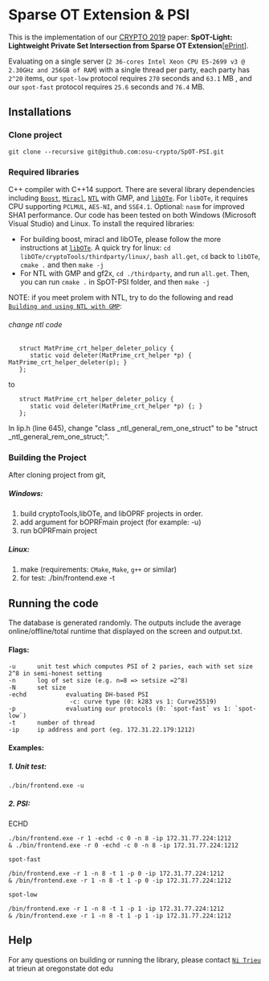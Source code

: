 # Sparse OT Extension & PSI
This is the implementation of our [CRYPTO 2019](http://dl.acm.org/citation.cfm?id=2978381)  paper: **SpOT-Light: Lightweight Private Set Intersection from Sparse OT Extension**[[ePrint](https://eprint.iacr.org/2019/634.pdf)]. 

Evaluating on a single server (`2 36-cores Intel Xeon CPU E5-2699 v3 @ 2.30GHz and 256GB of RAM`) with a single thread per party, each party has `2^20` items, our `spot-low` protocol requires  `270` seconds and `63.1` MB , and our `spot-fast` protocol requires  `25.6` seconds and `76.4` MB. 

## Installations
### Clone project
```
git clone --recursive git@github.com:osu-crypto/SpOT-PSI.git
```

### Required libraries
 C++ compiler with C++14 support. There are several library dependencies including [`Boost`](https://sourceforge.net/projects/boost/), [`Miracl`](https://github.com/miracl/MIRACL), [`NTL`](http://www.shoup.net/ntl/) with GMP, and [`libOTe`](https://github.com/osu-crypto/libOTe). For `libOTe`, it requires CPU supporting `PCLMUL`, `AES-NI`, and `SSE4.1`. Optional: `nasm` for improved SHA1 performance.   Our code has been tested on both Windows (Microsoft Visual Studio) and Linux. To install the required libraries: 
  * For building boost, miracl and libOTe, please follow the more instructions at [`libOTe`](https://github.com/osu-crypto/libOTe). A quick try for linux: `cd libOTe/cryptoTools/thirdparty/linux/`, `bash all.get`, `cd` back to `libOTe`, `cmake .` and then `make -j`
  * For NTL with GMP and gf2x, `cd ./thirdparty`, and run `all.get`. Then, you can run `cmake .` in  SpOT-PSI folder, and then `make -j`  

NOTE: if you meet prolem with NTL, try to do the following and read [`Building and using NTL with GMP`](https://www.shoup.net/ntl/doc/tour-gmp.html): 
###### change ntl code

```
   struct MatPrime_crt_helper_deleter_policy {
      static void deleter(MatPrime_crt_helper *p) { MatPrime_crt_helper_deleter(p); }
   };
```
to
```
   struct MatPrime_crt_helper_deleter_policy {
      static void deleter(MatPrime_crt_helper *p) {; }
   };
```

In lip.h (line 645), change "class _ntl_general_rem_one_struct" to be "struct _ntl_general_rem_one_struct;".

### Building the Project
After cloning project from git, 
##### Windows:
1. build cryptoTools,libOTe, and libOPRF projects in order.
2. add argument for bOPRFmain project (for example: -u)
3. run bOPRFmain project
 
##### Linux:
1. make (requirements: `CMake`, `Make`, `g++` or similar)
2. for test:
	./bin/frontend.exe -t


## Running the code
The database is generated randomly. The outputs include the average online/offline/total runtime that displayed on the screen and output.txt. 
#### Flags:
    -u		unit test which computes PSI of 2 paries, each with set size 2^8 in semi-honest setting
	-n		log of set size (e.g. n=8 => setsize =2^8)
	-N		set size
	-echd	        evaluating DH-based PSI
	                 -c: curve type (0: k283 vs 1: Curve25519)
	-p              evaluating our protocols (0: `spot-fast` vs 1: `spot-low`)
	-t		number of thread
	-ip		ip address and port (eg. 172.31.22.179:1212)
#### Examples: 
##### 1. Unit test:
	./bin/frontend.exe -u
	
##### 2. PSI:
ECHD

	./bin/frontend.exe -r 1 -echd -c 0 -n 8 -ip 172.31.77.224:1212
	& ./bin/frontend.exe -r 0 -echd -c 0 -n 8 -ip 172.31.77.224:1212

	
`spot-fast`

	/bin/frontend.exe -r 1 -n 8 -t 1 -p 0 -ip 172.31.77.224:1212
	& /bin/frontend.exe -r 1 -n 8 -t 1 -p 0 -ip 172.31.77.224:1212
 
`spot-low`

	/bin/frontend.exe -r 1 -n 8 -t 1 -p 1 -ip 172.31.77.224:1212
	& /bin/frontend.exe -r 1 -n 8 -t 1 -p 1 -ip 172.31.77.224:1212
 
		
## Help
For any questions on building or running the library, please contact [`Ni Trieu`](http://people.oregonstate.edu/~trieun/) at trieun at oregonstate dot edu

